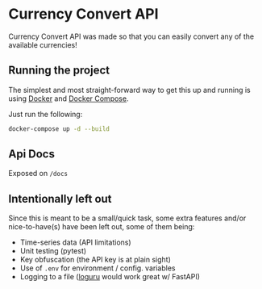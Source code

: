 # Currency Convert API

Currency Convert API was made so that you can easily convert any of the
available currencies!

## Running the project

The simplest and most straight-forward way to get this up and running is using [Docker](https://www.docker.com/) and [Docker Compose](https://docs.docker.com/compose/).

Just run the following:

```sh
docker-compose up -d --build
```

## Api Docs

Exposed on `/docs`

## Intentionally left out

Since this is meant to be a small/quick task, some extra features and/or nice-to-have(s) have been left out, some of them being:

- Time-series data (API limitations)
- Unit testing (pytest)
- Key obfuscation (the API key is at plain sight)
- Use of `.env` for environment / config. variables
- Logging to a file ([loguru](https://github.com/Delgan/loguru) would work great w/ FastAPI)
